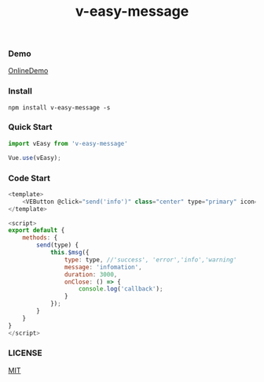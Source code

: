 <h1 align="center">v-easy-message</h1>

<p align="center">
	<a href="https://github.com/Linkontoask/v-easy"><img src="https://img.shields.io/badge/v--easy-v0.1.18-blue.svg" alt=""></a>
	<a href="https://github.com/Linkontoask/v-easy"><img src="https://img.shields.io/badge/size-541kb-green.svg" alt=""></a>
	<a href="https://github.com/Linkontoask/v-easy"><img src="https://img.shields.io/badge/vue-2.x-orange.svg" alt=""></a>
	<a href="https://github.com/Linkontoask/v-easy"><img src="https://img.shields.io/badge/license-MIT-red.svg" alt=""></a>
</p>

### Demo
[OnlineDemo](https://linkontoask.github.io/demo/v-easy/index.html)

### Install
```
npm install v-easy-message -s
```

### Quick Start
``` javascript
import vEasy from 'v-easy-message'

Vue.use(vEasy);
```

### Code Start
``` javascript
<template>
    <VEButton @click="send('info')" class="center" type="primary" icon="chrome" :rotate="true" :circle="true"></VEButton>
</template>

<script>
export default {
    methods: {
        send(type) {
            this.$msg({
                type: type, //'success', 'error','info','warning'
                message: 'infomation',
                duration: 3000,
                onClose: () => {
                    console.log('callback');
                }
            });
        }
    }
}
</script>
```

### LICENSE
[MIT](https://github.com/Linkontoask/v-easy/blob/master/src/components/message/LICENSE)
